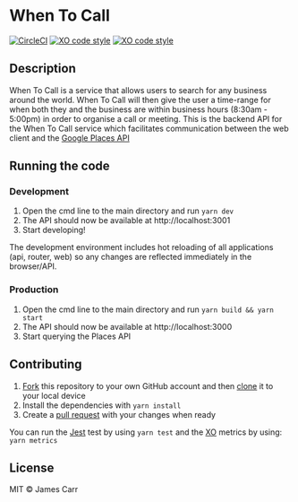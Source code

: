 # When To Call

[![CircleCI](https://img.shields.io/circleci/project/github/jamesacarr/when-to-call-api.svg)](https://circleci.com/gh/jamesacarr/when-to-call-api)
[![XO code style](https://img.shields.io/badge/code_style-XO-5ed9c7.svg)](https://github.com/sindresorhus/xo)
[![XO code style](https://img.shields.io/badge/code_style-prettier-ff69b4.svg)](https://github.com/prettier/prettier)

## Description

When To Call is a service that allows users to search for any business around the world. When To Call will then give the user a time-range for when both they and the business are within business hours (8:30am - 5:00pm) in order to organise a call or meeting. This is the backend API for the When To Call service which facilitates communication between the web client and the [Google Places API](https://developers.google.com/places/web-service/)

## Running the code

### Development

1. Open the cmd line to the main directory and run `yarn dev`
2. The API should now be available at http://localhost:3001
2. Start developing!

The development environment includes hot reloading of all applications (api, router, web) so any changes are reflected immediately in the browser/API.

### Production

1. Open the cmd line to the main directory and run `yarn build && yarn start`
2. The API should now be available at http://localhost:3000
3. Start querying the Places API

## Contributing

1. [Fork](https://help.github.com/articles/fork-a-repo/) this repository to your own GitHub account and then [clone](https://help.github.com/articles/cloning-a-repository/) it to your local device
2. Install the dependencies with `yarn install`
3. Create a [pull request](https://help.github.com/articles/about-pull-requests/) with your changes when ready

You can run the [Jest](https://github.com/facebook/jest) test by using `yarn test` and the [XO](https://github.com/sindresorhus/xo) metrics by using: `yarn metrics`

## License

MIT © James Carr